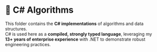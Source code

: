 # 🔷 C# Algorithms

This folder contains the **C# implementations** of algorithms and data structures.  
C# is used here as a **compiled, strongly typed language**, leveraging my **13+ years of enterprise experience** with .NET to demonstrate robust engineering practices.